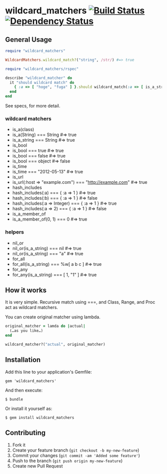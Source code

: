 # wildcard_matchers [![Build Status](https://secure.travis-ci.org/okitan/wildcard_matchers.png?branch=master)](http://travis-ci.org/okitan/wildcard_matchers) [![Dependency Status](https://gemnasium.com/okitan/capybara-json.png)](https://gemnasium.com/okitan/capybara-json)

## General Usage

```ruby
require "wildcard_matchers"

WildcardMatchers.wildcard_match?("string", /str/) #=> true

require "wildcard_matchers/rspec"

describe "wildcard_matcher" do
  it "should wildcard match" do
    { :a => [ "hoge", "fuga" ] }.should wildcard_match(:a => [ is_a_string, /^fu/ ])
  end
end
```

See specs, for more detail.

### wildcard matchers
* is_a(class)
 * is_a(String) === String #=> true
 * is_a_string === String #=> true
* is_bool
 * is_bool === true  #=> true
 * is_bool === false #=> true
 * is_bool === object #=> false
* is_time
 * is_time === "2012-05-13" #=> true
* is_url
 * is_url(:host => "example.com") === "http://example.com" #=> true
* hash_includes
 * hash_includes(:a) === { :a => 1 } #=> true
 * hash_includes(:b) === { :a => 1 } #=> false
 * hash_includes(:a => Integer) === { :a => 1 } #=> true
 * hash_includes(:a => 2) === { :a => 1 } #=> false
* is_a_member_of
 * is_a_member_of(0, 1) === 0 #=> true

### helpers
* nil_or
 * nil_or(is_a_string) === nil #=> true
 * nil_or(is_a_string) === "a" #=> true
* for_all
 * for_all(is_a_string) === %w[ a b c ] #=> true
* for_any
 * for_any(is_a_string) === [ 1, "1" ] #=> true

## How it works

It is very simple. Recursive match using ===, and Class, Range, and Proc act as wildcard matchers.

You can create original matcher using lambda.

```ruby
original_matcher = lamda do |actual|
  (…as you like…)
end

wildcard_matcher?("actual", original_matcher)
```

## Installation

Add this line to your application's Gemfile:

    gem 'wildcard_matchers'

And then execute:

    $ bundle

Or install it yourself as:

    $ gem install wildcard_matchers

## Contributing

1. Fork it
2. Create your feature branch (`git checkout -b my-new-feature`)
3. Commit your changes (`git commit -am 'Added some feature'`)
4. Push to the branch (`git push origin my-new-feature`)
5. Create new Pull Request
